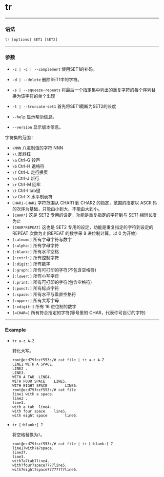 tr
=====

***

### 语法

```
tr [options] SET1 [SET2]
```

***

### 参数

* `-c | -C | --complement`  使用SET1的补码。

* `-d | --delete`  删除SET1中的字符。

* `-s | --squeeze-repeats`  将最后一个指定集中列出的重复字符的每个序列替换为该字符的单个出现

* `-t | --truncate-set1`    首先将SET1截断为SET2的长度

* `--help`  显示帮助信息。

* `--version`   显示版本信息。

字符集的范围：

- `\NNN` 八进制值的字符 NNN
- `\\` 反斜杠
- `\a` Ctrl-G 铃声
- `\b` Ctrl-H 退格符
- `\f` Ctrl-L 走行换页
- `\n` Ctrl-J 新行
- `\r` Ctrl-M 回车
- `\t` Ctrl-I tab键
- `\v` Ctrl-X 水平制表符
- `CHAR1-CHAR2` 字符范围从 CHAR1 到 CHAR2 的指定，范围的指定以 ASCII 码的次序为基础，只能由小到大，不能由大到小。
- `[CHAR*]` 这是 SET2 专用的设定，功能是重复指定的字符到与 SET1 相同长度为止
- `[CHAR*REPEAT]`   这也是 SET2 专用的设定，功能是重复指定的字符到设定的 REPEAT 次数为止(REPEAT 的数字采 8 进位制计算，以 0 为开始)
- `[:alnum:]`   所有字母字符与数字
- `[:alpha:]`   所有字母字符
- `[:blank:]`   所有水平空格
- `[:cntrl:]`   所有控制字符
- `[:digit:]`   所有数字
- `[:graph:]`   所有可打印的字符(不包含空格符)
- `[:lower:]`   所有小写字母
- `[:print:]`   所有可打印的字符(包含空格符)
- `[:punct:]`   所有标点字符
- `[:space:]`   所有水平与垂直空格符
- `[:upper:]`   所有大写字母
- `[:xdigit:]`  所有 16 进位制的数字
- `[=CHAR=]`    所有符合指定的字符(等号里的 CHAR，代表你可自订的字符)

***

### Example

* `tr a-z A-Z`

    转化大写。

    ```
    root@ecd79fccf553:/# cat file | tr a-z A-Z
    LINE1 WITH A SPACE.
    LINE2 .
    LINE3.
    WITH A TAB	LINE4.
    WITH FOUR SPACE    LINE5.
    WITH EIGHT SPACE        LINE6.
    root@ecd79fccf553:/# cat file
    line1 with a space.
    line2 .
    line3.
    with a tab	line4.
    with four space    line5.
    with eight space        line6. 
    ```
  
 * `tr [:blank:] 7`
 
    将空格替换为`7`。
 
    ```
    root@ecd79fccf553:/# cat file | tr [:blank:] 7
    line17with7a7space.
    line27.
    line3.
    with7a7tab7line4.
    with7four7space7777line5.
    with7eight7space77777777line6. 
    ```
